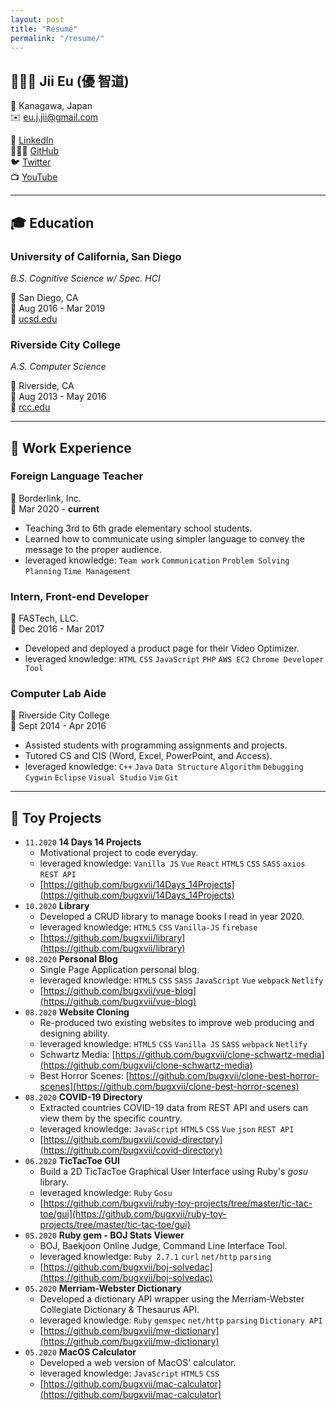 ```yaml
---
layout: post
title: "Résumé"
permalink: "/resume/"
---
```


## 👨🏻‍💻 **Jii Eu (優 智道)**

📍 Kanagawa, Japan <br />
✉️  eu.j.jii@gmail.com <br />

 💼  [LinkedIn](https://www.linkedin.com/in/eujii/) <br />
 👨🏻‍💻  [GitHub](https://github.com/imeubug)  <br />
 🐦  [Twitter](https://twitter.com/imeubug) <br />
 📺  [YouTube](https://www.youtube.com/channel/UCzDdw85J6F6Kt_SPBUBffog)

---

## 🎓 Education

### University of California, San Diego

 *B.S. Cognitive Science w/ Spec. HCI*

📍  San Diego, CA  <br />
📅  Aug 2016 - Mar 2019 <br />
🔗  [ucsd.edu](https://ucsd.edu)

### Riverside City College

 *A.S. Computer Science*

📍 Riverside, CA <br />
📅  Aug 2013 - May 2016 <br />
🔗  [rcc.edu](http://www.rcc.edu)

---

## 💼 Work Experience

### Foreign Language Teacher

🏢  Borderlink, Inc. <br />
📅  Mar 2020 - **current**

- Teaching 3rd to 6th grade elementary school students.
- Learned how to communicate using simpler language to convey the message to the proper audience.
- leveraged knowledge: `Team work` `Communication` `Problem Solving` `Planning` `Time Management`

### Intern, Front-end Developer

🏢  FASTech, LLC. <br />
📅  Dec 2016 - Mar 2017

- Developed and deployed a product page for their Video Optimizer.
- leveraged knowledge:  `HTML` `CSS` `JavaScript` `PHP` `AWS EC2` `Chrome Developer Tool`

### Computer Lab Aide

🏢  Riverside City College <br />
📅  Sept 2014 - Apr 2016

- Assisted students with programming assignments and projects.
- Tutored CS and CIS (Word, Excel, PowerPoint, and Access).
- leveraged knowledge: `C++` `Java` `Data Structure` `Algorithm` `Debugging` `Cygwin` `Eclipse` `Visual Studio` `Vim` `Git`

---

## 🧸 Toy Projects

- `11.2020`  **14 Days 14 Projects**
    - Motivational project to code everyday.
    - leveraged knowledge: `Vanilla JS` `Vue` `React` `HTML5` `CSS` `SASS` `axios` `REST API`
    - [https://github.com/bugxvii/14Days_14Projects](https://github.com/bugxvii/14Days_14Projects)
- `10.2020`  **Library**
    - Developed a CRUD library to manage books I read in year 2020.
    - leveraged knowledge: `HTML5` `CSS`  `Vanilla-JS` `firebase`
    - [https://github.com/bugxvii/library](https://github.com/bugxvii/library)
- `08.2020`  **Personal Blog**
    - Single Page Application personal blog.
    - leveraged knowledge: `HTML5` `CSS` `SASS` `JavaScript` `Vue` `webpack` `Netlify`
    - [https://github.com/bugxvii/vue-blog](https://github.com/bugxvii/vue-blog)
- `08.2020`  **Website Cloning**
    - Re-produced two existing websites to improve web producing and designing ability.
    - leveraged knowledge: `HTML5` `CSS` `Vanilla JS` `SASS` `webpack` `Netlify`
    - Schwartz Media: [https://github.com/bugxvii/clone-schwartz-media](https://github.com/bugxvii/clone-schwartz-media)
    - Best Horror Scenes: [https://github.com/bugxvii/clone-best-horror-scenes](https://github.com/bugxvii/clone-best-horror-scenes)
- `08.2020`  **COVID-19 Directory**
    - Extracted countries COVID-19 data from REST API and users can view them by the specific country.
    - leveraged knowledge: `JavaScript` `HTML5` `CSS` `Vue` `json` `REST API`
    - [https://github.com/bugxvii/covid-directory](https://github.com/bugxvii/covid-directory)
- `06.2020`  **TicTacToe GUI**
    - Build a 2D TicTacToe Graphical User Interface using Ruby's *gosu* library.
    - leveraged knowledge: `Ruby` `Gosu`
    - [https://github.com/bugxvii/ruby-toy-projects/tree/master/tic-tac-toe/gui](https://github.com/bugxvii/ruby-toy-projects/tree/master/tic-tac-toe/gui)
- `05.2020`  **Ruby gem - BOJ Stats Viewer**
    - BOJ, Baekjoon Online Judge, Command Line Interface Tool.
    - leveraged knowledge: `Ruby 2.7.1` `curl` `net/http` `parsing`
    - [https://github.com/bugxvii/boj-solvedac](https://github.com/bugxvii/boj-solvedac)
- `05.2020`  **Merriam-Webster Dictionary**
    - Developed a dictionary API wrapper using the Merriam-Webster Collegiate Dictionary & Thesaurus API.
    - leveraged knowledge: `Ruby` `gemspec` `net/http` `parsing` `Dictionary API`
    - [https://github.com/bugxvii/mw-dictionary](https://github.com/bugxvii/mw-dictionary)
- `05.2020`  **MacOS Calculator**
    - Developed a web version of MacOS' calculator.
    - leveraged knowledge: `JavaScript` `HTML5` `CSS`
    - [https://github.com/bugxvii/mac-calculator](https://github.com/bugxvii/mac-calculator)
